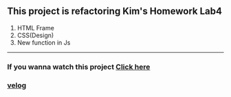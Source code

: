 ## This project is refactoring Kim's Homework Lab4
1. HTML Frame
2. CSS(Design)
3. New function in Js 

---------------
### If you wanna watch this project [Click here](https://zs0057.github.io/HomeworkRepository/)
### [velog](https://velog.io/@zszszszs/%ED%8F%AC%ED%8A%B8%ED%8F%B4%EB%A6%AC%EC%98%A4-%ED%81%B4%EB%A1%A0%EC%BD%94%EB%94%A9-%EC%A0%95%EB%A6%AC#project)
